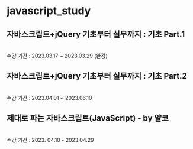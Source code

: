 # javascript_study

<h2>자바스크립트+jQuery 기초부터 실무까지 : 기초 Part.1</h2><br />
수강 기간 : 2023.03.17 ~ 2023.03.29 (완강)

<h2>자바스크립트+jQuery 기초부터 실무까지 : 기초 Part.2</h2><br />
수강 기간 : 2023.04.01 ~ 2023.06.10


<h2>제대로 파는 자바스크립트(JavaScript) - by 얄코</h2><br />
수강 기간 : 2023. 04.10 - 2023.04.29
